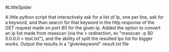 #LittleSpider

A little python script that interactively ask for a list of Ip, one per line, ask for a keyword, and than search for that keyword in the http response of the GET request made on port 80 for the given ip. Added the option to convert an ip list made from masscan (via the > redirection, ex "masscan -p 80 0.0.0.0 > test.txt"), and the ability of split the resulted Ips list for bigger works. Output the results in a "givenkeyword"-result.txt file
